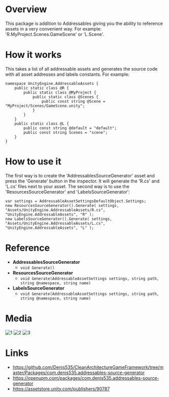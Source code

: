 # Overview
This package is addition to Addressables giving you the ability to reference assets in a very convenient way. For example: 'R.MyProject.Scenes.GameScene' or 'L.Scene'.

# How it works
This takes a list of all addressable assets and generates the source code with all asset addresses and labels constants.
For example:
```
namespace UnityEngine.AddressableAssets {
    public static class @R {
        public static class @MyProject {
            public static class @Scenes {
                public const string @Scene = "MyProject/Scenes/GameScene.unity";
            }
        }
    }
    public static class @L {
        public const string @default = "default";
        public const string Scenes = "scene";
    }
}
```

# How to use it
The first way is to create the 'AddressablesSourceGenerator' asset and press the 'Generate' button in the inspector. It will generate the 'R.cs' and 'L.cs' files next to your asset. 
The second way is to use the 'ResourcesSourceGenerator' and 'LabelsSourceGenerator':
```
var settings = AddressableAssetSettingsDefaultObject.Settings;
new ResourcesSourceGenerator().Generate( settings, "Assets/UnityEngine.AddressableAssets/R.cs", "UnityEngine.AddressableAssets", "R" );
new LabelsSourceGenerator().Generate( settings, "Assets/UnityEngine.AddressableAssets/L.cs", "UnityEngine.AddressableAssets", "L" );
```

# Reference
- **AddressablesSourceGenerator**
    - ``void Generate()``
- **ResourcesSourceGenerator**
    - ``void Generate(AddressableAssetSettings settings, string path, string @namespace, string name)``
- **LabelsSourceGenerator**
    - ``void Generate(AddressableAssetSettings settings, string path, string @namespace, string name)``

# Media
![1](https://github.com/Denis535/CleanArchitectureGameFramework/assets/7755015/7e469baa-725a-44dd-b364-f89a7328debf)
![2](https://github.com/Denis535/CleanArchitectureGameFramework/assets/7755015/d9d68244-29cc-42cc-bf6d-31f0ad0f3c07)
![3](https://github.com/Denis535/CleanArchitectureGameFramework/assets/7755015/51c85b26-7696-4153-8d77-ddaeb2c84dc4)

# Links
- https://github.com/Denis535/CleanArchitectureGameFramework/tree/master/Packages/com.denis535.addressables-source-generator
- https://openupm.com/packages/com.denis535.addressables-source-generator
- https://assetstore.unity.com/publishers/90787

